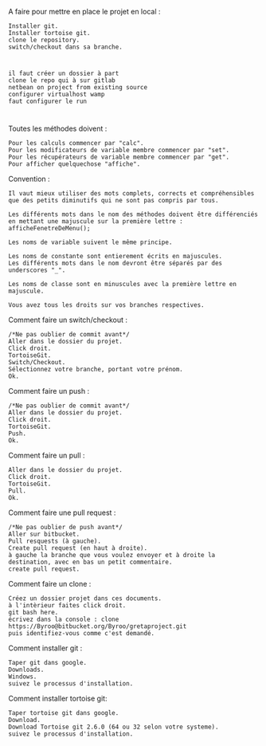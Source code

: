 A faire pour mettre en place le projet en local :

	Installer git.
	Installer tortoise git.
	clone le repository.
	switch/checkout dans sa branche.
	
#

    il faut créer un dossier à part
    clone le repo qui à sur gitlab
    netbean on project from existing source
    configurer virtualhost wamp
    faut configurer le run
#

Toutes les méthodes doivent :

	Pour les calculs commencer par "calc".
	Pour les modificateurs de variable membre commencer par "set".
	Pour les récupérateurs de variable membre commencer par "get".
	Pour afficher quelquechose "affiche".

Convention :

    Il vaut mieux utiliser des mots complets, corrects et compréhensibles que des petits diminutifs qui ne sont pas compris par tous.

	Les différents mots dans le nom des méthodes doivent être différenciés en mettant une majuscule sur la première lettre : afficheFenetreDeMenu();

	Les noms de variable suivent le même principe.

	Les noms de constante sont entierement écrits en majuscules. 
	Les différents mots dans le nom devront être séparés par des underscores "_".

	Les noms de classe sont en minuscules avec la première lettre en majuscule.

	Vous avez tous les droits sur vos branches respectives.
	
Comment faire un switch/checkout :
	
	/*Ne pas oublier de commit avant*/
	Aller dans le dossier du projet.
	Click droit.
	TortoiseGit.
	Switch/Checkout.
	Sélectionnez votre branche, portant votre prénom.
	Ok.

Comment faire un push :

	/*Ne pas oublier de commit avant*/
	Aller dans le dossier du projet.
	Click droit.
	TortoiseGit.
	Push.
	Ok.

Comment faire un pull :

	Aller dans le dossier du projet.
	Click droit.
	TortoiseGit.
	Pull.
	Ok.

Comment faire une pull request :

	/*Ne pas oublier de push avant*/
	Aller sur bitbucket.
	Pull resquests (à gauche).
	Create pull request (en haut à droite).
	à gauche la branche que vous voulez envoyer et à droite la destination, avec en bas un petit commentaire.
	create pull request.

Comment faire un clone :
	
	Créez un dossier projet dans ces documents.
	à l'intèrieur faites click droit.
	git bash here.
	écrivez dans la console : clone https://Byroo@bitbucket.org/Byroo/gretaproject.git
	puis identifiez-vous comme c'est demandé.	

Comment installer git :

	Taper git dans google.
	Downloads.
	Windows.
	suivez le processus d'installation.

Comment installer tortoise git:

	Taper tortoise git dans google.
	Download.
	Download Tortoise git 2.6.0 (64 ou 32 selon votre systeme).
	suivez le processus d'installation.